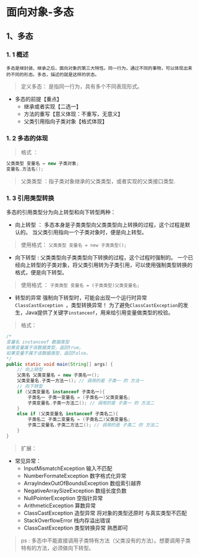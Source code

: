 # 面向对象-多态
## 1、多态
### 1. 1 概述 
    多态是继封装、继承之后，面向对象的第三大特性。同一行为，通过不同的事物，可以体现出来的不同的形态。多态，描述的就是这样的状态。 

> 定义多态： 是指同一行为，具有多个不同表现形式。
* 多态的前提【重点】
    * 继承或者实现【二选一】 
    * 方法的重写【意义体现：不重写，无意义】 
    * 父类引用指向子类对象【格式体现】
### 1. 2 多态的体现
> 格式 ： 
~~~java
父类类型 变量名 = new 子类对象;
变量名.方法名();
~~~
> 父类类型 ：指子类对象继承的父类类型，或者实现的父类接口类型.
### 1. 3 引用类型转换
多态的引用类型分为向上转型和向下转型两种：
* 向上转型 ：
    多态本身是子类类型向父类类型向上转换的过程，这个过程是默认的。 当父类引用指向一个子类对象时，便是向上转型。 
> 使用格式：
`父类类型 变量名 = new 子类类型(); `
* 向下转型 : 
    父类类型向子类类型向下转换的过程，这个过程时强制的。
    一个已经向上转型的子类对象，将父类引用转为子类引用，可以使用强制类型转换的格式，便是向下转型。
> 使用格式 ： 
` 子类类型 变量名 = (子类类型)父类变量名; `

* 转型的异常
    强制向下转型时，可能会出现一个运行时异常`ClassCastException `，类型转换异常！
    为了避免`ClassCastException`的发生，Java提供了关键字`instanceof`，用来给引用变量做类型的校验。
> 格式：
~~~java
/*
变量名 instanceof 数据类型 
如果变量属于该数据类型，返回true。 
如果变量不属于该数据类型，返回false。
*/
public static void main(String[] args) {
    // 向上转型
    父类名 父类变量名 = new 子类名一();
    父类变量名.子类一方法一(); // 调用的是 子类一 的 方法一 
    // 向下转型 
    if (父类变量名 instanceof 子类名一){
        子类名一 子类一变量名 = (子类名一)父类变量名; 
        子类变量名.子类一方法二(); // 调用的是 子类一 的 方法二 
    } 
    else if (父类变量名 instanceof 子类名二){
        子类名二 子类二变量名 = (子类名二)父类变量名;
        子类二变量名.子类二方法二(); // 调用的是 子类二 的 方法二 
    } 
}
~~~
>扩展：
* 常见异常：
    * InputMismatchException 输入不匹配
	* NumberFormateException   数字格式化异常
	* ArrayIndexOutOfBoundsException  数组索引越界
	* NegativeArraySizeException   数组长度负数
	* NullPointerException  空指针异常
	* ArithmeticException  算数异常
	* ClassCastException   造型异常  将对象的类型还原时  与真实类型不匹配
	* StackOverflowError  栈内存溢出错误
    * ClassCastException 类型转换异常
熟悉即可
>
> ps : 多态中不能直接调用子类特有方法（父类没有的方法）。想要调用子类特有的方法，必须做向下转型。

